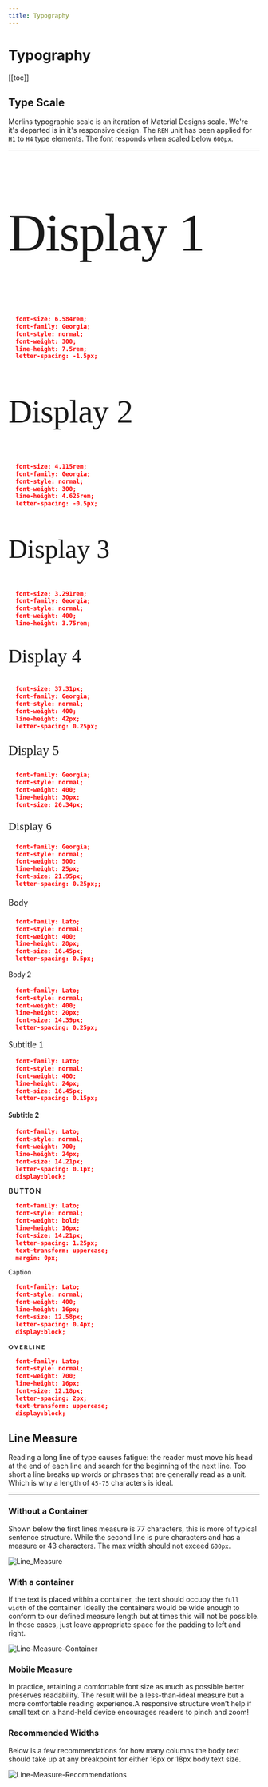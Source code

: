 ```yaml
---
title: Typography
---
```

<style>
html {
  font-size: 12px;
  background-color: bisque;
}
.accent {
  color:blue;
}
.margin-bot {
  padding-bottom:16px;
}
@media (min-width: 600px) {
  html {
    font-size: 16px;
    background-color: white;
  }
}

.container {
  max-width: 900px;
  margin: auto;
}

.display1 {
  font-size: 6.584rem;
  font-family: Georgia;
  font-style: normal;
  font-weight: 300;
  line-height: 7.5rem;
  letter-spacing: -1.5px;
}
.display2 {
  font-size: 4.115rem;
  font-family: Georgia;
  font-style: normal;
  font-weight: 300;
  line-height: 4.625rem;
  letter-spacing: -0.5px;
}
.display3 {
  font-size: 3.291rem;
  font-family: Georgia;
  font-style: normal;
  font-weight: 400;
  line-height: 3.75rem;
}
.display4 {
  font-size: 37.31px;
  font-family: Georgia;
  font-style: normal;
  font-weight: 400;
  line-height: 42px;
  letter-spacing: 0.25px;
}
.display5 {
  font-family: Georgia;
  font-style: normal;
  font-weight: 400;
  line-height: 30px;
  font-size: 26.34px;
}
.display6 {
  font-family: Georgia;
  font-style: normal;
  font-weight: 500;
  line-height: 25px;
  font-size: 21.95px;
  letter-spacing: 0.25px;
}

.ml-p {
  font-family: Lato;
  font-style: normal;
  font-weight: 400;
  line-height: 28px;
  font-size: 16.45px;
  letter-spacing: 0.5px;
}

.ml-body {
  font-family: Lato;
  font-style: normal;
  font-weight: 400;
  line-height: 28px;
  font-size: 16.45px;
  letter-spacing: 0.5px;
}

.ml-body2 {
  font-family: Lato;
  font-style: normal;
  font-weight: 400;
  line-height: 20px;
  font-size: 14.39px;
  letter-spacing: 0.25px;
}

.ml-subtitle {
  font-family: Lato;
  font-style: normal;
  font-weight: 400;
  line-height: 24px;
  font-size: 16.45px;
  letter-spacing: 0.15px;
  margin: 0px;
  display:block;
}

.ml-subtitle2 {
  font-family: Lato;
  font-style: normal;
  font-weight: bold;
  line-height: 24px;
  font-size: 14.21px;
  letter-spacing: 0.1px;
  display:block;
}

.ml-button {
  font-family: Lato;
  font-style: normal;
  font-weight: bold;
  line-height: 16px;
  font-size: 14.21px;
  letter-spacing: 1.25px;
  text-transform: uppercase;
  margin: 0px;
}

.ml-caption {
  font-family: Lato;
  font-style: normal;
  font-weight: 400;
  line-height: 16px;
  font-size: 12.58px;
  letter-spacing: 0.4px;
  display:block;
}

.ml-overline {
  font-family: Lato;
  font-style: normal;
  font-weight: 700;
  line-height: 16px;
  font-size: 12.18px;
  letter-spacing: 2px;
  text-transform: uppercase;
  display:block;
}

</style>

# Typography

\[[toc]]

## Type Scale

Merlins typographic scale is an iteration of Material Designs scale. We're it's departed is in it's responsive design. The `REM` unit has been applied for `H1` to `H4` type elements. The font responds when scaled below `600px`.

- - -

<p class='display1'>Display 1</p>

```json
  font-size: 6.584rem;
  font-family: Georgia;
  font-style: normal;
  font-weight: 300;
  line-height: 7.5rem;
  letter-spacing: -1.5px;
```

<p class='display2'>Display 2</p>

```json
  font-size: 4.115rem;
  font-family: Georgia;
  font-style: normal;
  font-weight: 300;
  line-height: 4.625rem;
  letter-spacing: -0.5px;
```

<p class='display3'>Display 3 </p>

```json
  font-size: 3.291rem;
  font-family: Georgia;
  font-style: normal;
  font-weight: 400;
  line-height: 3.75rem;
```

<p class='display4'>Display 4</p>

```json
  font-size: 37.31px;
  font-family: Georgia;
  font-style: normal;
  font-weight: 400;
  line-height: 42px;
  letter-spacing: 0.25px;
```

<p class='display5'>Display 5</p>

```json
  font-family: Georgia;
  font-style: normal;
  font-weight: 400;
  line-height: 30px;
  font-size: 26.34px;
```

<p class='display6'>Display 6</p>

```json
  font-family: Georgia;
  font-style: normal;
  font-weight: 500;
  line-height: 25px;
  font-size: 21.95px;
  letter-spacing: 0.25px;;
```

<p class='ml-p'>Body</p>

```json
  font-family: Lato;
  font-style: normal;
  font-weight: 400;
  line-height: 28px;
  font-size: 16.45px;
  letter-spacing: 0.5px;
```

<p class="ml-body2">Body 2</p>

```json
  font-family: Lato;
  font-style: normal;
  font-weight: 400;
  line-height: 20px;
  font-size: 14.39px;
  letter-spacing: 0.25px;
```

<span class="ml-subtitle">
Subtitle 1
</span>

```json
  font-family: Lato;
  font-style: normal;
  font-weight: 400;
  line-height: 24px;
  font-size: 16.45px;
  letter-spacing: 0.15px;
```

<span class="ml-subtitle2">
Subtitle 2
</span>

```json
  font-family: Lato;
  font-style: normal;
  font-weight: 700;
  line-height: 24px;
  font-size: 14.21px;
  letter-spacing: 0.1px;
  display:block;
```

<p class='ml-button'> BUTTON </p>

```json
  font-family: Lato;
  font-style: normal;
  font-weight: bold;
  line-height: 16px;
  font-size: 14.21px;
  letter-spacing: 1.25px;
  text-transform: uppercase;
  margin: 0px;
```

<span class="ml-caption">
Caption
</span>

```json
  font-family: Lato;
  font-style: normal;
  font-weight: 400;
  line-height: 16px;
  font-size: 12.58px;
  letter-spacing: 0.4px;
  display:block;
```

<span class="ml-overline">Overline</span>

```json
  font-family: Lato;
  font-style: normal;
  font-weight: 700;
  line-height: 16px;
  font-size: 12.18px;
  letter-spacing: 2px;
  text-transform: uppercase;
  display:block;
```

## Line Measure

Reading a long line of type causes fatigue: the reader must move his head at the end of each line and search for the beginning of the next line. Too short a line breaks up words or phrases that are generally read as a unit. Which is why a length of  `45-75` characters is ideal.

- - -

### Without a Container

Shown below the first lines measure is 77 characters, this is more of typical sentence structure. While the second line is pure characters and has a measure or 43 characters. The max width should not exceed `600px`.

![Line_Measure](/images/screen-shot-2018-10-03-at-9.52.19-am.png)

### With a container

If the text is placed within a container, the text should occupy the `full width` of the container. Ideally the containers would be wide enough to conform to our defined measure length but at times this will not be possible. In those cases, just leave appropriate space for the padding to left and right.

![Line-Measure-Container](/images/screen-shot-2018-10-03-at-9.57.24-am.png)

### Mobile Measure

In practice, retaining a comfortable font size as much as possible better preserves readability. The result will be a less-than-ideal measure but a more comfortable reading experience.A responsive structure won’t help if small text on a hand-held device encourages readers to pinch and zoom!

### Recommended Widths

Below is a few recommendations for how many columns the body text should take up at any breakpoint for either 16px or 18px body text size.

![Line-Measure-Recommendations](/images/screen-shot-2018-10-03-at-9.58.57-am.png)
